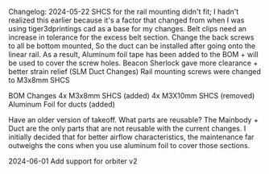 Changelog:
2024-05-22 
SHCS for the rail mounting didn't fit; I hadn't realized this earlier because it's a factor that changed from when I was using tiger3dprintings cad as a base for my changes.
Belt clips need an increase in tolerance for the excess belt section.
Change the back screws to all be bottom mounted, So the duct can be installed after going onto the linear rail. As a result, Aluminum foil tape has been added to the BOM + will be used to cover the screw holes.
Beacon Sherlock gave more clearance + better strain relief (SLM Duct Changes)
Rail mounting screws were changed to M3x8mm SHCS

BOM Changes
4x M3x8mm SHCS (added)
4x M3X10mm SHCS (removed)
Aluminum Foil for ducts (added)

Have an older version of takeoff. What parts are reusable?
The Mainbody + Duct are the only parts that are not reusable with the current changes. I initially decided that for better airflow characteristics, the maintenance far outweighs the cons when you use aluminum foil to cover those sections.

2024-06-01
Add support for orbiter v2